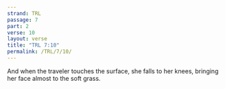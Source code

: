 ```yaml
---
strand: TRL
passage: 7
part: 2
verse: 10
layout: verse
title: "TRL 7:10"
permalink: /TRL/7/10/
---
```

And when the traveler touches the surface, she falls to her knees, bringing her face almost to the soft grass.
